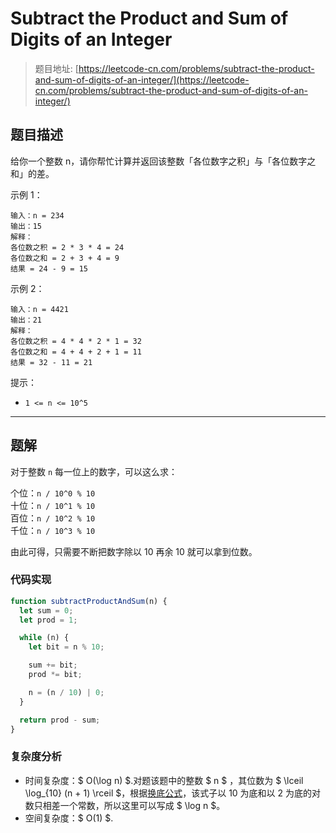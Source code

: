 # Subtract the Product and Sum of Digits of an Integer

> 题目地址: [https://leetcode-cn.com/problems/subtract-the-product-and-sum-of-digits-of-an-integer/](https://leetcode-cn.com/problems/subtract-the-product-and-sum-of-digits-of-an-integer/)

## 题目描述

给你一个整数 n，请你帮忙计算并返回该整数「各位数字之积」与「各位数字之和」的差。

示例 1：

```
输入：n = 234
输出：15
解释：
各位数之积 = 2 * 3 * 4 = 24
各位数之和 = 2 + 3 + 4 = 9
结果 = 24 - 9 = 15
```

示例 2：

```
输入：n = 4421
输出：21
解释：
各位数之积 = 4 * 4 * 2 * 1 = 32
各位数之和 = 4 + 4 + 2 + 1 = 11
结果 = 32 - 11 = 21
```

提示：

* `1 <= n <= 10^5`

------

## 题解

对于整数 `n` 每一位上的数字，可以这么求：

个位：`n / 10^0 % 10`  
十位：`n / 10^1 % 10`  
百位：`n / 10^2 % 10`  
千位：`n / 10^3 % 10`  

由此可得，只需要不断把数字除以 10 再余 10 就可以拿到位数。

### 代码实现

```js
function subtractProductAndSum(n) {
  let sum = 0;
  let prod = 1;

  while (n) {
    let bit = n % 10;

    sum += bit;
    prod *= bit;

    n = (n / 10) | 0;
  }

  return prod - sum;
}
```

### 复杂度分析

* 时间复杂度：$ O(\log n) $.对题该题中的整数 $ n $ ，其位数为 $ \lceil \log_{10} (n + 1) \rceil $，根据[换底公式](https://zh.wikipedia.org/wiki/%E5%AF%B9%E6%95%B0%E6%81%92%E7%AD%89%E5%BC%8F#%E6%8D%A2%E5%BA%95%E5%85%AC%E5%BC%8F)，该式子以 10 为底和以 2 为底的对数只相差一个常数，所以这里可以写成 $ \log n $。
* 空间复杂度：$ O(1) $.

